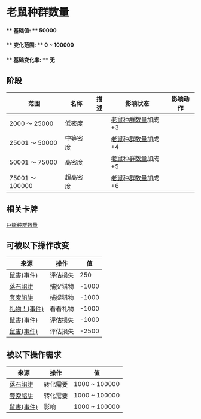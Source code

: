 # 老鼠种群数量  
#### ** 基础值: ** 50000   
#### ** 变化范围: ** 0 ~ 100000  
#### ** 基础变化率: ** 无   
## 阶段  
范围  |  名称  |  描述  |  影响状态  |  影响动作  
----  |  ----  |  ----  |  ----  |  ----  
2000 ～ 25000  |  低密度  |    |  [老鼠种群数量](Pop_Mouse.md)加成+3  |    
25001 ～ 50000  |  中等密度  |    |  [老鼠种群数量](Pop_Mouse.md)加成+4  |    
50001 ～ 75000  |  高密度  |    |  [老鼠种群数量](Pop_Mouse.md)加成+5  |    
75001 ～ 100000  |  超高密度  |    |  [老鼠种群数量](Pop_Mouse.md)加成+6  |    
## 相关卡牌  
[巨蜥种群数量](Pop_Monitor.md)  
## 可被以下操作改变  
来源  |  操作  |  值  
----  |  ----  |  ----  
[鼠害(事件)](Event_MouseDamage.md)  |  评估损失  |  250  
[落石陷阱](DeadfallTrap.md)  |  捕捉猎物  |  -1000  
[套索陷阱](SnareTrap.md)  |  捕捉猎物  |  -1000  
[礼物！(事件)](Event_DogFriendGift.md)  |  看看礼物  |  -1000  
[鼠害(事件)](Event_MouseDamage.md)  |  评估损失  |  -1000  
[鼠害(事件)](Event_MouseDamage.md)  |  评估损失  |  -2500  
## 被以下操作需求  
来源  |  操作  |  值  
----  |  ----  |  ----  
[落石陷阱](DeadfallTrap.md)  |  转化需要  |  1000 ~ 100000  
[套索陷阱](SnareTrap.md)  |  转化需要  |  1000 ~ 100000  
[鼠害(事件)](Event_MouseDamage.md)  |  影响  |  1000 ~ 100000  


<script>document.title="老鼠种群数量 - 卡牌生存百科 Card Survival Wiki";</script>